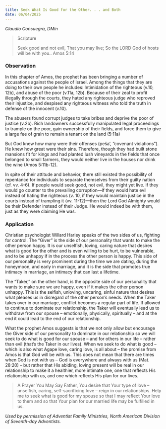 ```yaml
---
title: Seek What Is Good for the Other. . . and Both
date: 06/04/2025
---
```


_Claudio Consuegra, DMin_

> <p>Scripture</p>
> Seek good and not evil, That you may live; So the LORD God of hosts will be with you.. Amos 5:14

### Observation

In this chapter of Amos, the prophet has been bringing a number of accusations against the people of Israel. Among the things that they are doing to their own people he includes: Intimidation of the righteous (v.10, 12b), and abuse of the poor (v.11a, 12b). Because of their zeal to profit illegally through the courts, they hated any righteous judge who reproved their injustice, and despised any righteous witness who told the truth in defense of the innocent (v.10).

The abusers found corrupt judges to take bribes and deprive the poor of justice (v.2b). Rich landowners successfully manipulated legal proceedings to trample on the poor, gain ownership of their fields, and force them to give a large fee of grain to remain a tenant on the land (5:11a)

But God knew how many were their offenses (peša‘, “covenant violations”). He knew how great were their sins. Therefore, though they had built stone mansions fit for kings and had planted lush vineyards in the fields that once belonged to small farmers, they would neither live in the houses nor drink the wine (Amos 5:11b-12).

In spite of their attitude and behavior, there still existed the possibility of repentance for individuals to separate themselves from their guilty nation (cf. vv. 4-6). If people would seek good, not evil, they might yet live. If they would go counter to the prevailing corruption—if they would hate evil instead of hating the righteous (v. 10, if they would maintain justice in the courts instead of trampling it (vv. 11-12)—then the Lord God Almighty would be their Defender instead of their Judge. He would indeed be with them, just as they were claiming He was.

### Application

Christian psychologist Willard Harley speaks of the two sides of us, fighting for control. The “Giver” is the side of our personality that wants to make the other person happy. It is our unselfish, loving, caring nature that desires what is good for the other and is even willing to be hurt, to be vulnerable, and to be unhappy if in the process the other person is happy. This side of our personality is very prominent during the time we are dating, during the honeymoon, and early in marriage, and it is the side that promotes true intimacy in marriage, an intimacy that can last a lifetime.

The “Taker,” on the other hand, is the opposite side of our personality that wants to make sure we are happy, even if it makes the other person unhappy. This is the selfish, unloving, uncaring, sinful nature that desires what pleases us in disregard of the other person’s needs. When the Taker takes over in our marriage, conflict becomes a regular part of life. If allowed to continue to dominate our relationship, the Taker will eventually lead us to withdraw from our spouse – emotionally, physically, spiritually – and at the end it could lead to the end of our relationship.

What the prophet Amos suggests is that we not only allow but encourage the Giver side of our personality to dominate in our relationship so we will seek to do what is good for our spouse – and for others in our life – rather than evil (that’s the Taker in our lives). When we seek to do what is good – which is also what Agape love, caring love, is all about – the promise from Amos is that God will be with us. This does not mean that there are times when God is not with us – God is everywhere and always with us (Mat. 28:20) – but rather that His abiding, loving present will be real in our relationship to make it a healthier, more intimate one, one that reflects His relationship with us, and one which reflects His plan for our lives.

> <callout>A Prayer You May Say</callout>
> Father, You desire that Your type of love – unselfish, caring, self-sacrificing love – reign in our relationships. Help me to seek what is good for my spouse so that I may reflect Your love to them and so that Your plan for our married life may be fulfilled in us.

_Used by permission of Adventist Family Ministries, North American Division of Seventh-day Adventists._